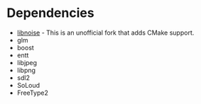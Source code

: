 # Dependencies

- [libnoise](https://github.com/eXpl0it3r/libnoise) - This is an unofficial fork that adds CMake support.
- glm
- boost
- entt
- libjpeg
- libpng
- sdl2
- SoLoud
- FreeType2